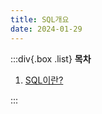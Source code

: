 ```yaml
---
title: SQL개요
date: 2024-01-29
---
```


:::div{.box .list}
**목차**

1. [SQL이란?](/basecamp-sql/chapter02/02-1)

:::